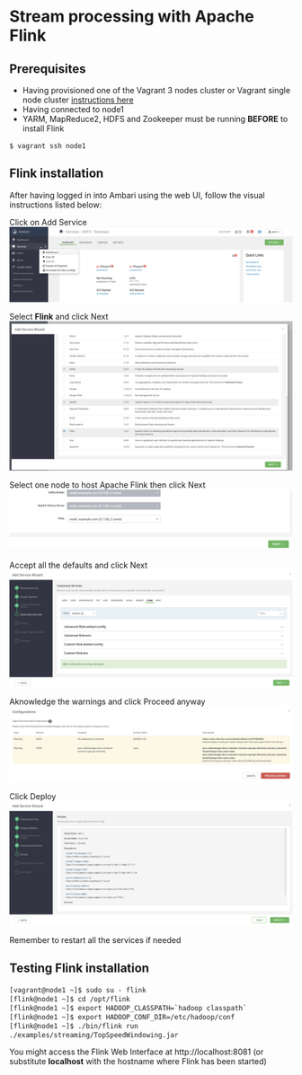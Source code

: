 # Stream processing with Apache Flink

## Prerequisites

- Having provisioned one of the Vagrant 3 nodes cluster or Vagrant single node cluster [instructions here](../02-Provision_the_environment/README.md) 
- Having connected to node1 
- YARM, MapReduce2, HDFS and Zookeeper must be running __BEFORE__ to install Flink

```
$ vagrant ssh node1
```

## Flink installation

After having logged in into Ambari using the web UI, follow the visual instructions listed below:

Click on Add Service
![](./img/1.png)

Select **Flink** and click Next
![](./img/2.png)

Select one node to host Apache Flink then click Next
![](./img/3.png)

Accept all the defaults and click Next
![](./img/4.png)

Aknowledge the warnings and click Proceed anyway
![](./img/5.png)

Click Deploy
![](./img/6.png)

Remember to restart all the services if needed

## Testing Flink installation

```console
[vagrant@node1 ~]$ sudo su - flink
[flink@node1 ~]$ cd /opt/flink
[flink@node1 ~]$ export HADOOP_CLASSPATH=`hadoop classpath`
[flink@node1 ~]$ export HADOOP_CONF_DIR=/etc/hadoop/conf
[flink@node1 ~]$ ./bin/flink run ./examples/streaming/TopSpeedWindowing.jar
```

You might access the Flink Web Interface at http://localhost:8081 (or substitute **localhost** with the hostname where Flink has been started)